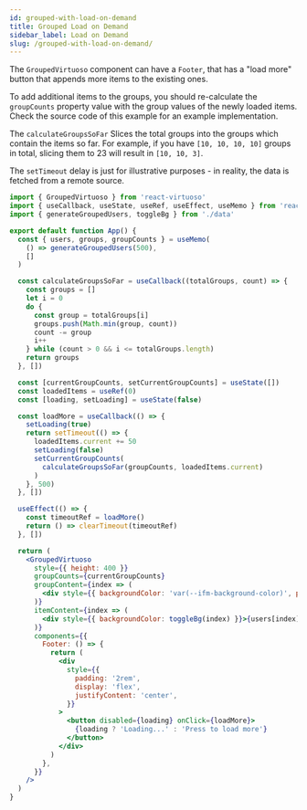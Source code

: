 ```yaml
---
id: grouped-with-load-on-demand
title: Grouped Load on Demand
sidebar_label: Load on Demand
slug: /grouped-with-load-on-demand/
---
```


The `GroupedVirtuoso` component can have a `Footer`, that has a "load more" button that appends more items to the existing ones.

To add additional items to the groups, you should re-calculate the `groupCounts` property value with the group values of the newly loaded items. 
Check the source code of this example for an example implementation.

The `calculateGroupsSoFar` Slices the total groups into the groups which contain the items so far. 
For example, if you have `[10, 10, 10, 10]` groups in total, slicing them to 23 will result in `[10, 10, 3]`.

The `setTimeout` delay is just for illustrative purposes - in reality, the data is fetched from a remote source.

```jsx live include-data
import { GroupedVirtuoso } from 'react-virtuoso'
import { useCallback, useState, useRef, useEffect, useMemo } from 'react'
import { generateGroupedUsers, toggleBg } from './data'

export default function App() {
  const { users, groups, groupCounts } = useMemo(
    () => generateGroupedUsers(500),
    []
  )

  const calculateGroupsSoFar = useCallback((totalGroups, count) => {
    const groups = []
    let i = 0
    do {
      const group = totalGroups[i]
      groups.push(Math.min(group, count))
      count -= group
      i++
    } while (count > 0 && i <= totalGroups.length)
    return groups
  }, [])

  const [currentGroupCounts, setCurrentGroupCounts] = useState([])
  const loadedItems = useRef(0)
  const [loading, setLoading] = useState(false)

  const loadMore = useCallback(() => {
    setLoading(true)
    return setTimeout(() => {
      loadedItems.current += 50
      setLoading(false)
      setCurrentGroupCounts(
        calculateGroupsSoFar(groupCounts, loadedItems.current)
      )
    }, 500)
  }, [])

  useEffect(() => {
    const timeoutRef = loadMore()
    return () => clearTimeout(timeoutRef)
  }, [])

  return (
    <GroupedVirtuoso
      style={{ height: 400 }}
      groupCounts={currentGroupCounts}
      groupContent={index => (
        <div style={{ backgroundColor: 'var(--ifm-background-color)', paddingTop: '1rem' }}>Group {groups[index]}</div>
      )}
      itemContent={index => (
        <div style={{ backgroundColor: toggleBg(index) }}>{users[index].name}</div>
      )}
      components={{
        Footer: () => {
          return (
            <div
              style={{
                padding: '2rem',
                display: 'flex',
                justifyContent: 'center',
              }}
            >
              <button disabled={loading} onClick={loadMore}>
                {loading ? 'Loading...' : 'Press to load more'}
              </button>
            </div>
          )
        },
      }}
    />
  )
}
```
